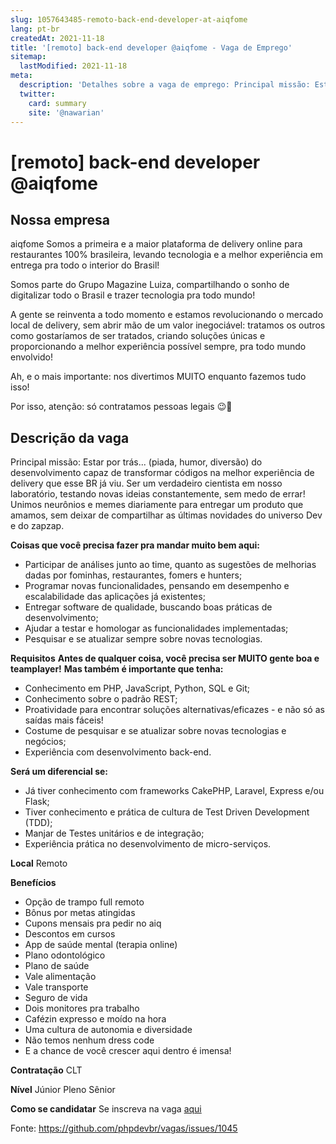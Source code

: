 ```yaml
---
slug: 1057643485-remoto-back-end-developer-at-aiqfome
lang: pt-br
createdAt: 2021-11-18
title: '[remoto] back-end developer @aiqfome - Vaga de Emprego'
sitemap:
  lastModified: 2021-11-18
meta:
  description: 'Detalhes sobre a vaga de emprego: Principal missão: Estar por trás... (piada, humor, diversão) do desenvolvimento capaz de transformar códigos na melhor experiência de delivery que esse BR já viu. Ser um verdadeiro cientista em nosso laboratório, testando novas ideias constantemente, sem medo de errar! Unimos neurônios e memes diariamente para entregar um produto que amamos, sem deixar de compartilhar as últimas novidades do universo Dev e do zapzap. **Coisas que você precisa fazer pra mandar muito bem aqui:** - Participar de análises junto ao time, quanto as sugestões de melhorias dadas por fominhas, restaurantes, fomers e hunters; - Programar novas funcionalidades, pensando em desempenho e escalabilidade das aplicações já existentes; - Entregar software de qualidade, buscando boas práticas de desenvolvimento; - Ajudar a testar e homologar as funcionalidades implementadas; - Pesquisar e se atualizar sempre sobre novas tecnologias. **Requisitos** **Antes de qualquer coisa, você precisa ser MUITO gente boa e teamplayer!** **Mas também é importante que tenha:** - Conhecimento em PHP, JavaScript, Python, SQL e Git; - Conhecimento sobre o padrão REST; - Proatividade para encontrar soluções alternativas/eficazes - e não só as saídas mais fáceis! - Costume de pesquisar e se atualizar sobre novas tecnologias e negócios; - Experiência com desenvolvimento back-end. **Será um diferencial se:** - Já tiver conhecimento com frameworks CakePHP, Laravel, Express e/ou Flask; - Tiver conhecimento e prática de cultura de Test Driven Development (TDD); - Manjar de Testes unitários e de integração; - Experiência prática no desenvolvimento de micro-serviços. **Local** Remoto **Benefícios** - Opção de trampo full remoto - Bônus por metas atingidas - Cupons mensais pra pedir no aiq - Descontos em cursos - App de saúde mental (terapia online) - Plano odontológico - Plano de saúde - Vale alimentação - Vale transporte - Seguro de vida - Dois monitores pra trabalho - Cafézin expresso e moído na hora - Uma cultura de autonomia e diversidade - Não temos nenhum dress code - E a chance de você crescer aqui dentro é imensa! **Contratação** CLT **Nível** Júnior Pleno Sênior **Como se candidatar** Se inscreva na vaga [aqui](https://aiqfome.gupy.io/jobs/1276832)'
  twitter:
    card: summary
    site: '@nawarian'
---
```


# [remoto] back-end developer @aiqfome

## Nossa empresa
aiqfome
Somos a primeira e a maior plataforma de delivery online para restaurantes 100% brasileira, levando tecnologia e a melhor experiência em entrega pra todo o interior do Brasil!

Somos parte do Grupo Magazine Luiza, compartilhando o sonho de digitalizar todo o Brasil e trazer tecnologia pra todo mundo!

A gente se reinventa a todo momento e estamos revolucionando o mercado local de delivery, sem abrir mão de um valor inegociável: tratamos os outros como gostaríamos de ser tratados, criando soluções únicas e proporcionando a melhor experiência possível sempre, pra todo mundo envolvido!

Ah, e o mais importante: nos divertimos MUITO enquanto fazemos tudo isso!

Por isso, atenção: só contratamos pessoas legais 😉💜

## Descrição da vaga
Principal missão: Estar por trás... (piada, humor, diversão) do desenvolvimento capaz de transformar códigos na melhor experiência de delivery que esse BR já viu. Ser um verdadeiro cientista em nosso laboratório, testando novas ideias constantemente, sem medo de errar! Unimos neurônios e memes diariamente para entregar um produto que amamos, sem deixar de compartilhar as últimas novidades do universo Dev e do zapzap.

**Coisas que você precisa fazer pra mandar muito bem aqui:**

- Participar de análises junto ao time, quanto as sugestões de melhorias dadas por fominhas, restaurantes, fomers e hunters;
- Programar novas funcionalidades, pensando em desempenho e escalabilidade das aplicações já existentes;
- Entregar software de qualidade, buscando boas práticas de desenvolvimento;
- Ajudar a testar e homologar as funcionalidades implementadas;
- Pesquisar e se atualizar sempre sobre novas tecnologias.

**Requisitos**
**Antes de qualquer coisa, você precisa ser MUITO gente boa e teamplayer!**
**Mas também é importante que tenha:**

- Conhecimento em PHP, JavaScript, Python, SQL e Git;
- Conhecimento sobre o padrão REST;
- Proatividade para encontrar soluções alternativas/eficazes - e não só as saídas mais fáceis!
- Costume de pesquisar e se atualizar sobre novas tecnologias e negócios;
- Experiência com desenvolvimento back-end.

**Será um diferencial se:**

- Já tiver conhecimento com frameworks CakePHP, Laravel, Express e/ou Flask;
- Tiver conhecimento e prática de cultura de Test Driven Development (TDD);
- Manjar de Testes unitários e de integração;
- Experiência prática no desenvolvimento de micro-serviços.

**Local**
Remoto

**Benefícios**

- Opção de trampo full remoto
- Bônus por metas atingidas
- Cupons mensais pra pedir no aiq
- Descontos em cursos
- App de saúde mental (terapia online)
- Plano odontológico
- Plano de saúde
- Vale alimentação
- Vale transporte
- Seguro de vida
- Dois monitores pra trabalho
- Cafézin expresso e moído na hora
- Uma cultura de autonomia e diversidade
- Não temos nenhum dress code
- E a chance de você crescer aqui dentro é imensa!

**Contratação**
CLT

**Nível**
Júnior
Pleno
Sênior

**Como se candidatar**
Se inscreva na vaga [aqui](https://aiqfome.gupy.io/jobs/1276832)

Fonte: https://github.com/phpdevbr/vagas/issues/1045